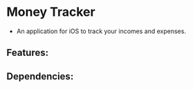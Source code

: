 # Money Tracker #

* An application for iOS to track your incomes and expenses.

## Features:

## Dependencies:
